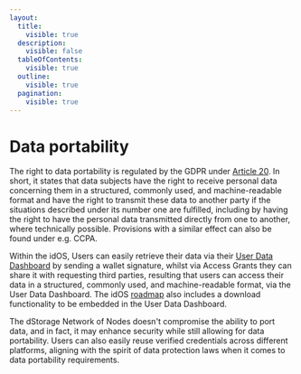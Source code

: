 ```yaml
---
layout:
  title:
    visible: true
  description:
    visible: false
  tableOfContents:
    visible: true
  outline:
    visible: true
  pagination:
    visible: true
---
```


# Data portability&#x20;

The right to data portability is regulated by the GDPR under [Article 20](https://gdpr-info.eu/art-20-gdpr/). In short, it states that data subjects have the right to receive personal data concerning them in a structured, commonly used, and machine-readable format and have the right to transmit these data to another party if the situations described under its number one are fulfilled, including by having the right to have the personal data transmitted directly from one to another, where technically possible. Provisions with a similar effect can also be found under e.g. CCPA.

Within the idOS, Users can easily retrieve their data via their [User Data Dashboard](../../how-it-works/functionality/user-data-dashboard.md) by sending a wallet signature, whilst via Access Grants they can share it with requesting third parties, resulting that users can access their data in a structured, commonly used, and machine-readable format, via the User Data Dashboard. The idOS [roadmap](../../how-it-works/product-roadmap.md) also includes a download functionality to be embedded in the User Data Dashboard.

The dStorage Network of Nodes doesn't compromise the ability to port data, and in fact, it may enhance security while still allowing for data portability. Users can also easily reuse verified credentials across different platforms, aligning with the spirit of data protection laws when it comes to data portability requirements.
